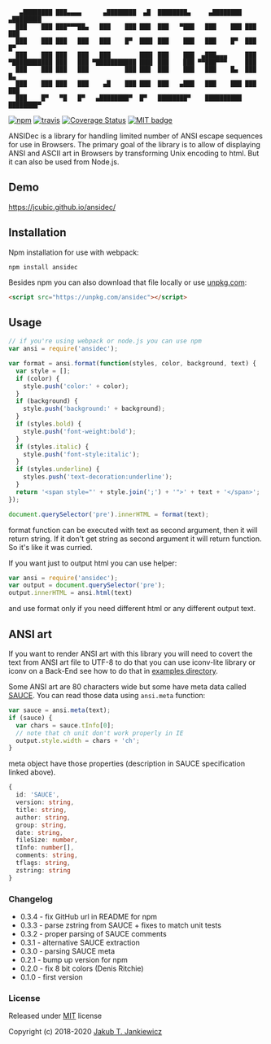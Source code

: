 ```
   ▄████████ ███▄▄▄▄      ▄████████  ▄█  ████████▄     ▄████████  ▄████████
  ███    ███ ███▀▀▀██▄   ███    ███ ███  ███   ▀███   ███    ███ ███    ███
  ███    ███ ███   ███   ███    █▀  ███▌ ███    ███   ███    █▀  ███    █▀
  ███    ███ ███   ███   ███        ███▌ ███    ███  ▄███▄▄▄     ███
▀███████████ ███   ███ ▀███████████ ███▌ ███    ███ ▀▀███▀▀▀     ███
  ███    ███ ███   ███          ███ ███  ███    ███   ███    █▄  ███    █▄
  ███    ███ ███   ███    ▄█    ███ ███  ███   ▄███   ███    ███ ███    ███
  ███    █▀   ▀█   █▀   ▄████████▀  █▀   ████████▀    ██████████ ████████▀
```

[![npm](https://img.shields.io/badge/npm-0.3.4-blue.svg)](https://www.npmjs.com/package/ansidec)
[![travis](https://travis-ci.org/jcubic/ansidec.svg?branch=master)](https://travis-ci.org/jcubic/ansidec)
[![Coverage Status](https://coveralls.io/repos/github/jcubic/ansidec/badge.svg?branch=master)](https://coveralls.io/github/jcubic/ansidec?branch=master)
[![MIT badge](https://img.shields.io/badge/license-MIT-blue.svg)](https://github.com/jcubic/jquery.terminal/blob/master/LICENSE)

ANSIDec is a library for handling limited number of ANSI escape sequences for use
in Browsers. The primary goal of the library is to allow of displaying ANSI and ASCII
art in Browsers by transforming Unix encoding to html.
But it can also be used from Node.js.

## Demo

https://jcubic.github.io/ansidec/

## Installation

Npm installation for use with webpack:

```
npm install ansidec
```

Besides npm you can also download that file locally or use
[unpkg.com](https://unpkg.com/ansidec):

```html
<script src="https://unpkg.com/ansidec"></script>

```

## Usage

```javascript
// if you're using webpack or node.js you can use npm
var ansi = require('ansidec');

var format = ansi.format(function(styles, color, background, text) {
  var style = [];
  if (color) {
    style.push('color:' + color);
  }
  if (background) {
    style.push('background:' + background);
  }
  if (styles.bold) {
    style.push('font-weight:bold');
  }
  if (styles.italic) {
    style.push('font-style:italic');
  }
  if (styles.underline) {
    styles.push('text-decoration:underline');
  }
  return '<span style="' + style.join(';') + '">' + text + '</span>';
});

document.querySelector('pre').innerHTML = format(text);
```

format function can be executed with text as second argument, then it will
return string. If it don't get string as second argument it will return
function. So it's like it was curried.

If you want just to output html you can use helper:

```javascript
var ansi = require('ansidec');
var output = document.querySelector('pre');
output.innerHTML = ansi.html(text)
```

and use format only if you need different html or any different output text.

## ANSI art

If you want to render ANSI art with this library you will need to covert the text from
ANSI art file to UTF-8 to do that you can use iconv-lite library or iconv on a Back-End
see how to do that in
[examples directory](https://github.com/jcubic/ansidec/tree/master/example).

Some ANSI art are 80 characters wide but some have meta data called
[SAUCE](http://www.acid.org/info/sauce/sauce.htm). You can read those data
using `ansi.meta` function:

```javascript
var sauce = ansi.meta(text);
if (sauce) {
  var chars = sauce.tInfo[0];
  // note that ch unit don't work properly in IE
  output.style.width = chars + 'ch';
}
```

meta object have those properties (description in SAUCE specification linked above).

```typescript
{
  id: 'SAUCE',
  version: string,
  title: string,
  author: string,
  group: string,
  date: string,
  fileSize: number,
  tInfo: number[],
  comments: string,
  tflags: string,
  zstring: string
}
```

### Changelog
* 0.3.4 - fix GitHub url in README for npm
* 0.3.3 - parse zstring from SAUCE + fixes to match unit tests
* 0.3.2 - proper parsing of SAUCE comments
* 0.3.1 - alternative SAUCE extraction
* 0.3.0 - parsing SAUCE meta
* 0.2.1 - bump up version for npm
* 0.2.0 - fix 8 bit colors (Denis Ritchie)
* 0.1.0 - first version

### License

Released under [MIT](http://opensource.org/licenses/MIT) license

Copyright (c) 2018-2020 [Jakub T. Jankiewicz](https://jcubic.pl/)
